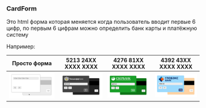 ### CardForm

Это html форма которая меняется когда пользователь вводит первые 6 цифр, по первым 6 цифрам можно определить банк карты и платёжную систему 

Например:

| Просто форма | 5213 24XX XXXX XXXX | 4276 81XX XXXX XXXX | 4392 43XX XXXX XXXX |
| :---: | :---: | :---: | :---: |
| ![Без формы](static/2.png) | ![5213 24](static/1.png) | ![5213 24](static/3.png) |![5213 24](static/4.png) |
